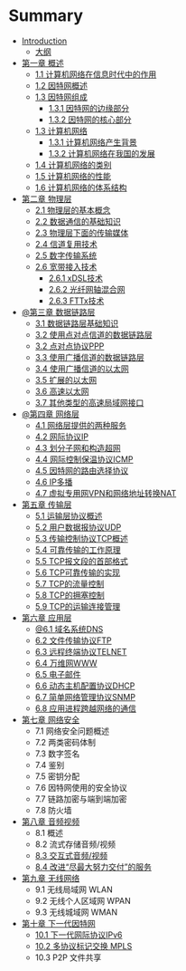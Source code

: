 # Summary

* [Introduction](README.md)
  * [大纲](da-gang.md)
* [第一章 概述](chapter1.md)
  * [1.1 计算机网络在信息时代中的作用](11-ji-suan-ji-wang-luo-zai-xin-xi-shi-dai-zhong-de-zuo-yong.md)
  * [1.2 因特网概述](因特网概述.md)
  * [1.3 因特网组成](12-因特网组成.md)
    * [1.3.1 因特网的边缘部分](121-因特网的边缘部分.md)
    * [1.3.2 因特网的核心部分](122-因特网的核心部分.md)
  * [1.3 计算机网络](13-ji-suan-ji-wang-luo.md)
    * [1.3.1 计算机网络产生背景](13-ji-suan-ji-wang-luo/131-ji-suan-ji-wang-luo-chan-sheng-bei-jing.md)
    * [1.3.2 计算机网络在我国的发展](13-ji-suan-ji-wang-luo/132-ji-suan-ji-wang-luo-zai-wo-guo-de-fa-zhan.md)
  * [1.4 计算机网络的类别](13-计算机网络的类别.md)
  * [1.5 计算机网络的性能](14-计算机网络的性能.md)
  * [1.6 计算机网络的体系结构](15-计算机网络的体系结构.md)
* [第二章 物理层](di-er-zhang-wu-li-ceng.md)
  * [2.1 物理层的基本概念](21-物理层的基本概念.md)
  * [2.2 数据通信的基础知识](22-数据通信的基础知识.md)
  * [2.3 物理层下面的传输媒体](23-物理层下面的传输媒体.md)
  * [2.4 信道复用技术](24-信道复用技术.md)
  * [2.5 数字传输系统](25-数字传输系统.md)
  * [2.6 宽带接入技术](26-宽带接入技术.md)
    * [2.6.1 xDSL技术](261-xdsl技术.md)
    * [2.6.2 光纤网轴混合网](262-光纤网轴混合网.md)
    * [2.6.3 FTTx技术](263-fttx技术.md)
* [@第三章 数据链路层](di-san-zhang-shu-ju-lian-lu-ceng.md)
  * [3.1 数据链路层基础知识](di-san-zhang-shu-ju-lian-lu-ceng/31-shu-ju-lian-lu-ceng-ji-chu-zhi-shi.md)
  * [3.2 使用点对点信道的数据链路层](di-san-zhang-shu-ju-lian-lu-ceng/31-shi-yong-dian-dui-dian-xin-dao-de-shu-ju-lian-lu-ceng.md)
  * [3.2 点对点协议PPP](di-san-zhang-shu-ju-lian-lu-ceng/32-dian-dui-dian-xie-yi-ppp.md)
  * [3.3 使用广播信道的数据链路层](di-san-zhang-shu-ju-lian-lu-ceng/33-shi-yong-guang-bo-xin-dao-de-shu-ju-lian-lu-ceng.md)
  * [3.4 使用广播信道的以太网](di-san-zhang-shu-ju-lian-lu-ceng/34-shi-yong-guang-bo-xin-dao-de-yi-tai-wang.md)
  * [3.5 扩展的以太网](di-san-zhang-shu-ju-lian-lu-ceng/35-kuo-zhan-de-yi-tai-wang.md)
  * [3.6 高速以太网](di-san-zhang-shu-ju-lian-lu-ceng/36-gao-su-yi-tai-wang.md)
  * [3.7 其他类型的高速局域网接口](di-san-zhang-shu-ju-lian-lu-ceng/37-qi-ta-lei-xing-de-gao-su-ju-yu-wang-jie-kou.md)
* [@第四章 网络层](第四章-网络层.md)
  * [4.1 网络层提供的两种服务](41-网络层提供的两种服务.md)
  * [4.2 网际协议IP](42-wang-ji-xie-yi-ip.md)
  * [4.3 划分子网和构造超网](43-hua-fen-zi-wang-he-gou-zao-chao-wang.md)
  * [4.4 网际控制保温协议ICMP](44-wang-ji-kong-zhi-bao-wen-xie-yi-icmp.md)
  * [4.5 因特网的路由选择协议](yin-te-wang-de-lu-you-xuan-ze-xie-yi.md)
  * [4.6 IP多播](46-ipduo-bo.md)
  * [4.7 虚拟专用网VPN和网络地址转换NAT](47-xu-ni-zhuan-yong-wang-vpn-he-wang-luo-di-zhi-zhuan-huan-nat.md)
* [第五章 传输层](第五章-传输层.md)
  * [5.1 运输层协议概述](51-运输层协议概述.md)
  * [5.2 用户数据报协议UDP](52-yong-hu-shu-ju-bao-xie-yi-udp.md)
  * [5.3 传输控制协议TCP概述](53-chuan-shu-kong-zhi-xie-yi-tcp-gai-shu.md)
  * [5.4 可靠传输的工作原理](54-ke-kao-chuan-shu-de-gong-zuo-yuan-li.md)
  * [5.5 TCP报文段的首部格式](55-tcpbao-wen-duan-de-shou-bu-ge-shi.md)
  * [5.6 TCP可靠传输的实现](56-tcpke-kao-chuan-shu-de-shi-xian.md)
  * [5.7 TCP的流量控制](57-tcpde-liu-liang-kong-zhi.md)
  * [5.8 TCP的拥塞控制](58-tcpde-yong-sai-kong-zhi.md)
  * [5.9 TCP的运输连接管理](59-tcpde-yun-shu-lian-jie-guan-li.md)
* [第六章 应用层](di-liu-zhang-ying-yong-ceng.md)
  * [@6.1 域名系统DNS](di-liu-zhang-ying-yong-ceng/61-yu-ming-xi-tong-dns.md)
  * [6.2 文件传输协议FTP](di-liu-zhang-ying-yong-ceng/62-wen-jian-chuan-shu-xie-yi.md)
  * [6.3 远程终端协议TELNET](di-liu-zhang-ying-yong-ceng/63-yuan-cheng-zhong-duan-xie-yi-telnet.md)
  * [6.4 万维网WWW](di-liu-zhang-ying-yong-ceng/64-wan-wei-wang-www.md)
  * [6.5 电子邮件](di-liu-zhang-ying-yong-ceng/65-dian-zi-you-jian.md)
  * [6.6 动态主机配置协议DHCP](di-liu-zhang-ying-yong-ceng/66-dong-tai-zhu-ji-pei-zhi-xie-yi-dhcp.md)
  * [6.7 简单网络管理协议SNMP](di-liu-zhang-ying-yong-ceng/67-jian-dan-wang-luo-guan-li-xie-yi-snmp.md)
  * [6.8 应用进程跨越网络的通信](di-liu-zhang-ying-yong-ceng/68-ying-yong-jin-cheng-kua-yue-wang-luo-de-tong-xin.md)
* [第七章 网络安全](di-qi-zhang-wang-luo-an-quan.md)
  * 7.1 网络安全问题概述
  * 7.2 两类密码体制
  * 7.3 数字签名
  * 7.4 鉴别
  * 7.5 密钥分配
  * 7.6 因特网使用的安全协议
  * 7.7  链路加密与端到端加密
  * 7.8  防火墙
* [第八章 音频视频](di-ba-zhang-yin-pin-shi-pin.md)
  * 8.1  概述
  * 8.2  流式存储音频/视频
  * [8.3  交互式音频/视频](di-ba-zhang-yin-pin-shi-pin/83-jiao-hu-shi-yin-9891-shi-pin.md)
  * [8.4  改进“尽最大努力交付”的服务](di-ba-zhang-yin-pin-shi-pin/84-gai-jin-201c-jin-zui-da-nu-li-jiao-fu-201d-de-fu-wu.md)
* [第九章 无线网络](di-jiu-zhang-wu-xian-wang-luo.md)
  * 9.1  无线局域网 WLAN
  * 9.2  无线个人区域网 WPAN
  * 9.3 无线城域网 WMAN
* [第十章 下一代因特网](di-shi-zhang-xia-yi-dai-yin-te-wang.md)
  * [10.1 下一代网际协议IPv6](di-shi-zhang-xia-yi-dai-yin-te-wang/101-xia-yi-dai-wang-ji-xie-yi-ipv6.md)
  * [10.2  多协议标记交换 MPLS](di-shi-zhang-xia-yi-dai-yin-te-wang/102-duo-xie-yi-biao-ji-jiao-huan-mpls.md)
  * 10.3  P2P 文件共享

